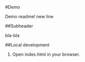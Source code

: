 #Demo

Demo readme!
new line


##Subheader

bla-bla

##Local development

1. Open index.html in your browser.